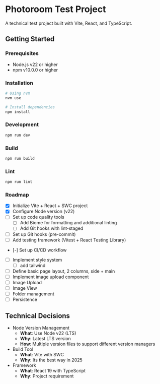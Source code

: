 # Photoroom Test Project

A technical test project built with Vite, React, and TypeScript.

## Getting Started

### Prerequisites

- Node.js v22 or higher
- npm v10.0.0 or higher

### Installation

```bash
# Using nvm
nvm use

# Install dependencies
npm install
```

### Development

```bash
npm run dev
```

### Build

```bash
npm run build
```

### Lint

```bash
npm run lint
```

### Roadmap

- [x] Initialize Vite + React + SWC project
- [x] Configure Node version (v22)
- [ ] Set up code quality tools
  - [ ] Add Biome for formatting and additional linting
  - [ ] Add Git hooks with lint-staged
- [ ] Set up Git hooks (pre-commit)
- [ ] Add testing framework (Vitest + React Testing Library)
- [-] Set up CI/CD workflow
- [ ] Implement style system
  - [ ] add tailwind
- [ ] Define basic page layout, 2 columns, side + main
- [ ] Implement image upload component
- [ ] Image Upload
- [ ] Image View
- [ ] Folder management
- [ ] Persistence

## Technical Decisions

- Node Version Management
  - **What**: Use Node v22 (LTS)
  - **Why**: Latest LTS version
  - **How**: Multiple version files to support different version managers
- Build Tool
  - **What**: Vite with SWC
  - **Why**: Its the best way in 2025
- Framework
  - **What**: React 19 with TypeScript
  - **Why**: Project requirement

